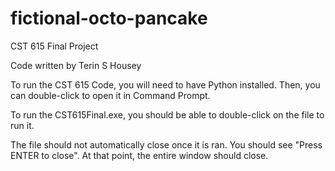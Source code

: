 # fictional-octo-pancake
CST 615 Final Project

Code written by Terin S Housey

To run the CST 615 Code, you will need to have Python installed. Then, you can double-click to open it in Command Prompt.

To run the CST615Final.exe, you should be able to double-click on the file to run it.

The file should not automatically close once it is ran. You should see "Press ENTER to close". At that point, the entire window should close.
